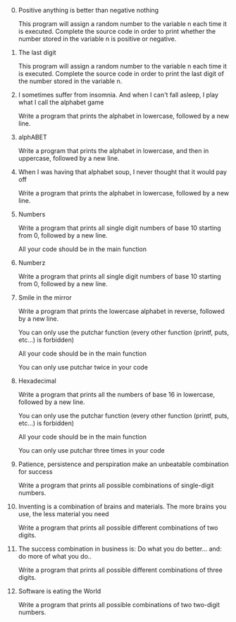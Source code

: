 0. Positive anything is better than negative nothing

	This program will assign a random number to the variable n each time it is executed. Complete the source code in order to print whether the number stored in the variable n is positive or negative.

1. The last digit

	This program will assign a random number to the variable n each time it is executed. Complete the source code in order to print the last digit of the number stored in the variable n.

2. I sometimes suffer from insomnia. And when I can't fall asleep, I play what I call the alphabet game

	Write a program that prints the alphabet in lowercase, followed by a new line.

3. alphABET

	Write a program that prints the alphabet in lowercase, and then in uppercase, followed by a new line.

4. When I was having that alphabet soup, I never thought that it would pay off

	Write a program that prints the alphabet in lowercase, followed by a new line.

5. Numbers

	Write a program that prints all single digit numbers of base 10 starting from 0, followed by a new line.

	All your code should be in the main function

6. Numberz

	Write a program that prints all single digit numbers of base 10 starting from 0, followed by a new line.

7. Smile in the mirror

	Write a program that prints the lowercase alphabet in reverse, followed by a new line.

	You can only use the putchar function (every other function (printf, puts, etc…) is forbidden)

	All your code should be in the main function

	You can only use putchar twice in your code

8. Hexadecimal

	Write a program that prints all the numbers of base 16 in lowercase, followed by a new line.

	You can only use the putchar function (every other function (printf, puts, etc…) is forbidden)

	All your code should be in the main function

	You can only use putchar three times in your code

9. Patience, persistence and perspiration make an unbeatable combination for success

	Write a program that prints all possible combinations of single-digit numbers.

10. Inventing is a combination of brains and materials. The more brains you use, the less material you need

	Write a program that prints all possible different combinations of two digits.

11. The success combination in business is: Do what you do better... and: do more of what you do..

	Write a program that prints all possible different combinations of three digits.

12. Software is eating the World

	Write a program that prints all possible combinations of two two-digit numbers.


